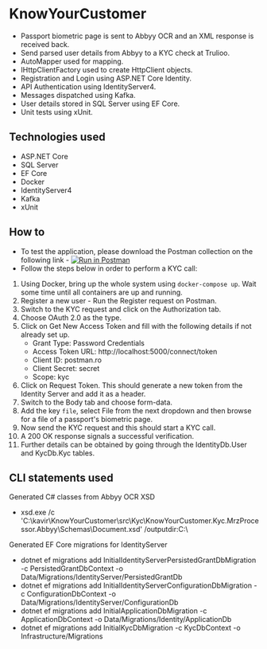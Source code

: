 # KnowYourCustomer

- Passport biometric page is sent to Abbyy OCR and an XML response is received back.
- Send parsed user details from Abbyy to a KYC check at Trulioo.
- AutoMapper used for mapping.
- IHttpClientFactory used to create HttpClient objects.
- Registration and Login using ASP.NET Core Identity.
- API Authentication using IdentityServer4.
- Messages dispatched using Kafka.
- User details stored in SQL Server using EF Core.
- Unit tests using xUnit.

## Technologies used
- ASP.NET Core
- SQL Server
- EF Core
- Docker
- IdentityServer4
- Kafka
- xUnit

## How to
- To test the application, please download the Postman collection on the following link - [![Run in Postman](https://run.pstmn.io/button.svg)](https://app.getpostman.com/run-collection/7770a90db99fccc7b506)
- Follow the steps below in order to perform a KYC call:
1. Using Docker, bring up the whole system using `docker-compose up`. Wait some time until all containers are up and running.
2. Register a new user - Run the Register request on Postman.
3. Switch to the KYC request and click on the Authorization tab.
4. Choose OAuth 2.0 as the type.
5. Click on Get New Access Token and fill with the following details if not already set up.
	- Grant Type: Password Credentials
	- Access Token URL: http://localhost:5000/connect/token
	- Client ID: postman.ro
	- Client Secret: secret
	- Scope: kyc
6. Click on Request Token. This should generate a new token from the Identity Server and add it as a header.
7. Switch to the Body tab and choose form-data.
8. Add the key `file`, select File from the next dropdown and then browse for a file of a passport's biometric page.
9. Now send the KYC request and this should start a KYC call.
10. A 200 OK response signals a successful verification.
11. Further details can be obtained by going through the IdentityDb.User and KycDb.Kyc tables.

## CLI statements used
Generated C# classes from Abbyy OCR XSD
- xsd.exe /c 'C:\kavir\KnowYourCustomer\src\Kyc\KnowYourCustomer.Kyc.MrzProcessor.Abbyy\Schemas\Document.xsd' /outputdir:C:\

Generated EF Core migrations for IdentityServer
- dotnet ef migrations add InitialIdentityServerPersistedGrantDbMigration -c PersistedGrantDbContext -o Data/Migrations/IdentityServer/PersistedGrantDb
- dotnet ef migrations add InitialIdentityServerConfigurationDbMigration -c ConfigurationDbContext -o Data/Migrations/IdentityServer/ConfigurationDb
- dotnet ef migrations add InitialApplicationDbMigration -c ApplicationDbContext -o Data/Migrations/Identity/ApplicationDb
- dotnet ef migrations add InitialKycDbMigration -c KycDbContext -o Infrastructure/Migrations